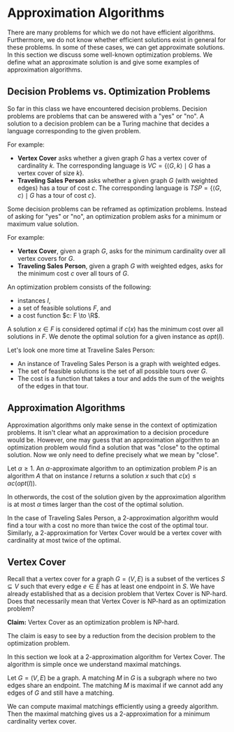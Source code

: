 # Approximation Algorithms

There are many problems for which we do not have efficient algorithms.
Furthermore, we do not know whether efficient solutions exist in general for these problems.
In some of these cases, we can get approximate solutions.
In this section we discuss some well-known optimization problems.
We define what an approximate solution is and give some examples of approximation algorithms.

## Decision Problems vs. Optimization Problems

So far in this class we have encountered decision problems.
Decision problems are problems that can be answered with a "yes" or "no".
A solution to a decision problem can be a Turing machine that decides a language corresponding to the given problem.

For example:
* **Vertex Cover** asks whether a given graph $G$ has a vertex cover of cardinality $k$.
The corresponding language is $VC = \{\langle G, k\rangle \mid G \text{ has a vertex cover of size }k\}$.
* **Traveling Sales Person** asks whether a given graph $G$ (with weighted edges) has a tour of cost $c$.
The corresponding language is $TSP = \{\langle G, c\rangle \mid G \text{ has a tour of cost }c\}$.

Some decision problems can be reframed as optimization problems.
Instead of asking for "yes" or "no", an optimization problem asks for a minimum or maximum value solution.

For example:
* **Vertex Cover**, given a graph $G$, asks for the minimum cardinality over all vertex covers for $G$.
* **Traveling Sales Person**, given a graph $G$ with weighted edges, asks for the minimum cost $c$ over all tours of $G$.

An optimization problem consists of the following:
* instances $I$,
* a set of feasible solutions $F$, and
* a cost function $c: F \to \R$.

A solution $x \in F$ is considered optimal if $c(x)$ has the minimum cost over all solutions in $F$.
We denote the optimal solution for a given instance as $opt(I)$.

Let's look one more time at Traveline Sales Person:
* An instance of Traveling Sales Person is a graph with weighted edges.
* The set of feasible solutions is the set of all possible tours over $G$.
* The cost is a function that takes a tour and adds the sum of the weights of the edges in that tour.

## Approximation Algorithms

Approximation algorithms only make sense in the context of optimization problems.
It isn't clear what an approximation to a decision procedure would be.
However, one may guess that an approximation algorithm to an optimization problem would find a solution that was "close" to the optimal solution.
Now we only need to define precisely what we mean by "close".

Let $\alpha \ge 1$.
An $\alpha$-approximate algorithm to an optimization problem $P$ is an algorithm $A$ that on instance $I$ returns a solution $x$ such that $c(x) \le \alpha c(opt(I))$.

In otherwords, the cost of the solution given by the approximation algorithm is at most $\alpha$ times larger than the cost of the optimal solution.

In the case of Traveling Sales Person, a $2$-approximation algorithm would find a tour with a cost no more than twice the cost of the optimal tour.
Similarly, a $2$-approximation for Vertex Cover would be a vertex cover with cardinality at most twice of the optimal.

## Vertex Cover

Recall that a vertex cover for a graph $G = (V, E)$ is a subset of the vertices $S \subseteq V$ such that every edge $e \in E$ has at least one endpoint in $S$.
We have already established that as a decision problem that Vertex Cover is NP-hard.
Does that necessarily mean that Vertex Cover is NP-hard as an optimization problem?

**Claim:** Vertex Cover as an optimization problem is NP-hard.

The claim is easy to see by a reduction from the decision problem to the optimization problem.

In this section we look at a $2$-approximation algorithm for Vertex Cover.
The algorithm is simple once we understand maximal matchings.

Let $G = (V,E)$ be a graph.
A matching $M$ in $G$ is a subgraph where no two edges share an endpoint.
The matching $M$ is maximal if we cannot add any edges of $G$ and still have a matching.

We can compute maximal matchings efficiently using a greedy algorithm.
Then the maximal matching gives us a $2$-approximation for a minimum cardinality vertex cover.